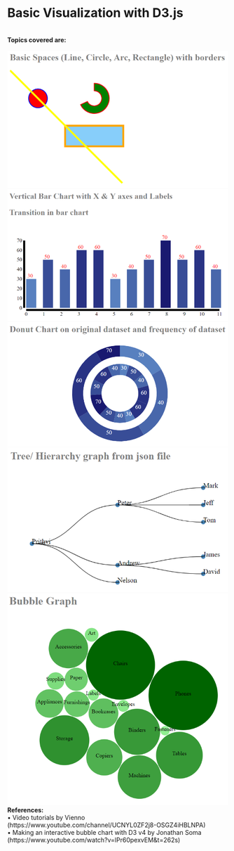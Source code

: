 # Basic Visualization with D3.js
<br />
<b>Topics covered are:</b> <br />
<br />
<img src='https://github.com/PrithviKamath/Data-Visualizations/blob/master/Basic%20Visualizations%20with%20D3/Images/Shapes.PNG'></img>
 <br />
<img src='https://github.com/PrithviKamath/Data-Visualizations/blob/master/Basic%20Visualizations%20with%20D3/Images/BarGraph.PNG'></img>
 <br />
<img src='https://github.com/PrithviKamath/Data-Visualizations/blob/master/Basic%20Visualizations%20with%20D3/Images/PieChart.PNG'></img>
 <br />
<img src='https://github.com/PrithviKamath/Data-Visualizations/blob/master/Basic%20Visualizations%20with%20D3/Images/TreeGraph.PNG'></img>
<br />
<img src='https://github.com/PrithviKamath/Data-Visualizations/blob/master/Basic%20Visualizations%20with%20D3/Images/BubbleGraph.PNG'></img>
<br />
<b>References:</b> <br />
•	Video tutorials by Vienno (https://www.youtube.com/channel/UCNYL0ZF2j8-OSGZ4iHBLNPA) <br />
•	Making an interactive bubble chart with D3 v4 by Jonathan Soma (https://www.youtube.com/watch?v=lPr60pexvEM&t=262s) <br />
